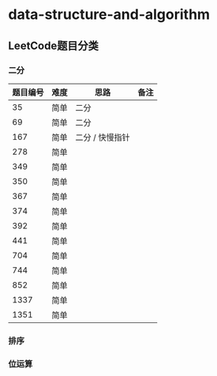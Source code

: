 # data-structure-and-algorithm

## LeetCode题目分类

### 二分

| 题目编号 | 难度 | 思路            | 备注 |
| -------- | ---- | --------------- | ---- |
| 35       | 简单 | 二分            |      |
| 69       | 简单 | 二分            |      |
| 167      | 简单 | 二分 / 快慢指针 |      |
| 278      | 简单 |                 |      |
| 349      | 简单 |                 |      |
| 350      | 简单 |                 |      |
| 367      | 简单 |                 |      |
| 374      | 简单 |                 |      |
| 392      | 简单 |                 |      |
| 441      | 简单 |                 |      |
| 704      | 简单 |                 |      |
| 744      | 简单 |                 |      |
| 852      | 简单 |                 |      |
| 1337     | 简单 |                 |      |
| 1351     | 简单 |                 |      |



### 排序



### 位运算
